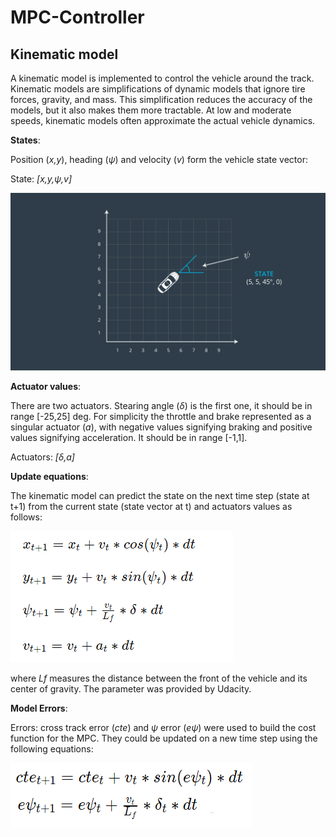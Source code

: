 # MPC-Controller

## Kinematic model

A kinematic model is implemented to control the vehicle around the track. Kinematic models are simplifications of dynamic models that ignore tire forces, gravity, and mass. This simplification reduces the accuracy of the models, but it also makes them more tractable. At low and moderate speeds, kinematic models often approximate the actual vehicle dynamics.

**States**: 

Position (_x,y_), heading (_ψ_) and velocity (_v_) form the vehicle state vector:

State: _[x,y,ψ,v]_

![State](readme_img/state.png)


**Actuator values**:

There are two actuators. Stearing angle (_δ_) is the first one, it should be in range [-25,25] deg. For simplicity the throttle and brake represented as a singular actuator (_a_), with negative values signifying braking and positive values signifying acceleration. It should be in range [-1,1].

Actuators: _[δ,a]_


**Update equations**:

The kinematic model can predict the state on the next time step (state at t+1) from the current state (state vector at t) and actuators values as follows:

![Kinematic model](readme_img/eq1.png)

where _Lf_ measures the distance between the front of the vehicle and its center of gravity. The parameter was provided by Udacity.


**Model Errors**:

Errors: cross track error (_cte_) and _ψ_ error (_eψ_) were used to build the cost function for the MPC. They could be updated on a new time step using the following equations:

![Erroers update model](readme_img/eq2.png)
